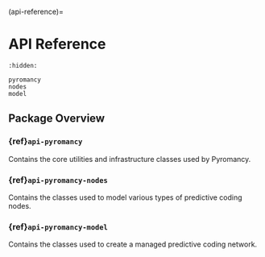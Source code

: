 (api-reference)=
# API Reference

```{toctree}
:hidden:

pyromancy
nodes
model
```

## Package Overview
### {ref}`api-pyromancy`
Contains the core utilities and infrastructure classes used by Pyromancy.

### {ref}`api-pyromancy-nodes`
Contains the classes used to model various types of predictive coding nodes.

### {ref}`api-pyromancy-model`
Contains the classes used to create a managed predictive coding network.